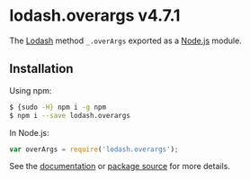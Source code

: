 # lodash.overargs v4.7.1

The [Lodash](https://lodash.com/) method `_.overArgs` exported as a [Node.js](https://nodejs.org/) module.

## Installation

Using npm:
```bash
$ {sudo -H} npm i -g npm
$ npm i --save lodash.overargs
```

In Node.js:
```js
var overArgs = require('lodash.overargs');
```

See the [documentation](https://lodash.com/docs#overArgs) or [package source](https://github.com/lodash/lodash/blob/4.7.1-npm-packages/lodash.overargs) for more details.
